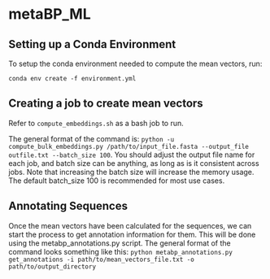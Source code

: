 # metaBP_ML

## Setting up a Conda Environment 

To setup the conda environment needed to compute the mean vectors, run:

`conda env create -f environment.yml`


## Creating a job to create mean vectors

Refer to `compute_embeddings.sh` as a bash job to run. 

The general format of the command is: `python -u compute_bulk_embeddings.py /path/to/input_file.fasta --output_file outfile.txt --batch_size 100`.
You should adjust the output file name for each job, and batch size can be anything, as long as is it consistent across jobs. Note that increasing the batch size will increase the memory usage. The default batch_size 100 is recommended for most use cases.

## Annotating Sequences
Once the mean vectors have been calculated for the sequences, we can start the process to get annotation information for them. This will be done using the metabp_annotations.py script. 
The general format of the command looks something like this:
`python metabp_annotations.py get_annotations -i path/to/mean_vectors_file.txt -o path/to/output_directory`
